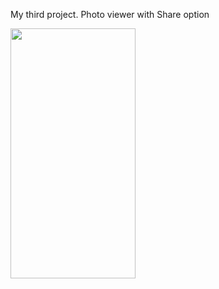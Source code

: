 My third project. Photo viewer with Share option 


<img src="https://github.com/MatveyGarbuzov/Swift/blob/main/Project3/ExampleProject3.gif" width="200" height="400" />
